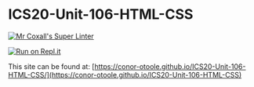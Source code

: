# ICS20-Unit-106-HTML-CSS

[![Mr Coxall's Super Linter](https://github.com/<OWNER>/<REPOSITORY>/workflows/Mr%20Coxall's%20Super%20Linter/badge.svg)](https://github.com/<OWNER>/<REPOSITORY>/actions/)

[![Run on Repl.it](https://repl.it/badge/github/<OWNER>/<REPOSITORY>)](https://repl.it/github/<OWNER>/<REPOSITORY>)

This site can be found at: [https://conor-otoole.github.io/ICS20-Unit-106-HTML-CSS/](https://conor-otoole.github.io/ICS20-Unit-106-HTML-CSS)
